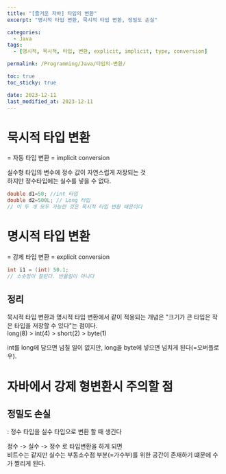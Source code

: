 ```yaml
---
title: "[즐거운 자바] 타입의 변환"
excerpt: "명시적 타입 변환, 묵시적 타입 변환, 정밀도 손실"

categories:
  - Java
tags:
  - [명시적, 묵시적, 타입, 변환, explicit, implicit, type, conversion]

permalink: /Programming/Java/타입의-변환/

toc: true
toc_sticky: true

date: 2023-12-11
last_modified_at: 2023-12-11
---
```


# 묵시적 타입 변환
= 자동 타입 변환 = implicit conversion

실수형 타입의 변수에 정수 값이 자연스럽게 저장되는 것  
하지만 정수타입에는 실수를 넣을 수 없다.

```java
double d1=50; //int 타입
double d2=500L; // Long 타입
// 이 두 개 모두 가능한 것은 묵시적 타입 변환 때문이다
```

# 명시적 타입 변환
= 강제 타입 변환 = explicit conversion
```java
int i1 = (int) 50.1;
// 소숫점이 잘린다. 반올림이 아니다
  ```

## 정리
묵시적 타입 변환과 명시적 타입 변환에서 같이 적용되는 개념은 "크기가 큰 타입은 작은 타입을 저장할 수 있다"는 점이다.  
long(8) > int(4) > short(2) > byte(1)

int를 long에 담으면 넘칠 일이 없지만, long을 byte에 넣으면 넘치게 된다(=오버플로우).  


# 자바에서 강제 형변환시 주의할 점
## 정밀도 손실
: 정수 타입을 실수 타입으로 변환 할 때 생긴다

정수 -> 실수 -> 정수 로 타입변환을 하게 되면  
비트수는 같지만 실수는 부동소수점 부분(=가수부)를 위한 공간이 존재하기 떄문에 수가 짤리게 된다.  